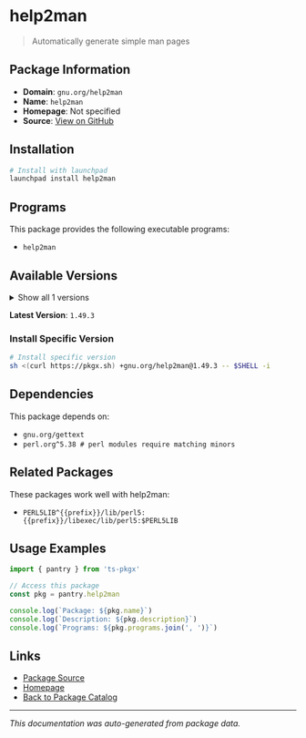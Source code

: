 # help2man

> Automatically generate simple man pages

## Package Information

- **Domain**: `gnu.org/help2man`
- **Name**: `help2man`
- **Homepage**: Not specified
- **Source**: [View on GitHub](https://github.com/pkgxdev/pantry/tree/main/projects/gnu.org/help2man/package.yml)

## Installation

```bash
# Install with launchpad
launchpad install help2man
```

## Programs

This package provides the following executable programs:

- `help2man`

## Available Versions

<details>
<summary>Show all 1 versions</summary>

- `1.49.3`

</details>

**Latest Version**: `1.49.3`

### Install Specific Version

```bash
# Install specific version
sh <(curl https://pkgx.sh) +gnu.org/help2man@1.49.3 -- $SHELL -i
```

## Dependencies

This package depends on:

- `gnu.org/gettext`
- `perl.org^5.38 # perl modules require matching minors`

## Related Packages

These packages work well with help2man:

- `PERL5LIB^{{prefix}}/lib/perl5:{{prefix}}/libexec/lib/perl5:$PERL5LIB`

## Usage Examples

```typescript
import { pantry } from 'ts-pkgx'

// Access this package
const pkg = pantry.help2man

console.log(`Package: ${pkg.name}`)
console.log(`Description: ${pkg.description}`)
console.log(`Programs: ${pkg.programs.join(', ')}`)
```

## Links

- [Package Source](https://github.com/pkgxdev/pantry/tree/main/projects/gnu.org/help2man/package.yml)
- [Homepage](#)
- [Back to Package Catalog](../package-catalog.md)

---

*This documentation was auto-generated from package data.*

